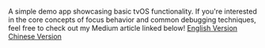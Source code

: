 A simple demo app showcasing basic tvOS functionality. If you're interested in the core concepts of focus behavior and common debugging techniques, feel free to check out my Medium article linked below!
[English Version](https://medium.com/@doreenchen0606/eng-tvos-focus-engine-hands-on-guide-f4ec5d67976b)
[Chinese Version](https://medium.com/@doreenchen0606/tvos-focus-engine-%E7%84%A6%E9%BB%9E%E7%AE%A1%E7%90%86%E6%94%BB%E7%95%A5-3cedfd7f07e3)
